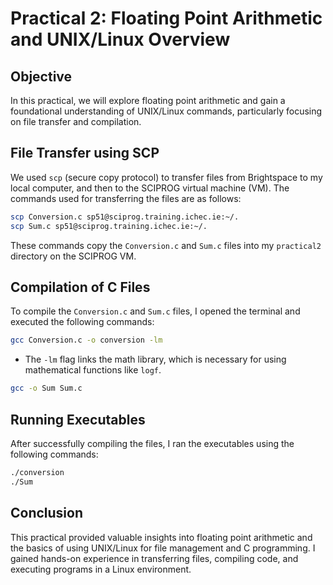 # Practical 2: Floating Point Arithmetic and UNIX/Linux Overview

## Objective
In this practical, we will explore floating point arithmetic and gain a foundational understanding of UNIX/Linux commands, particularly focusing on file transfer and compilation.

## File Transfer using SCP
We used `scp` (secure copy protocol) to transfer files from Brightspace to my local computer, and then to the SCIPROG virtual machine (VM). The commands used for transferring the files are as follows:

```bash
scp Conversion.c sp51@sciprog.training.ichec.ie:~/.
scp Sum.c sp51@sciprog.training.ichec.ie:~/.
```

These commands copy the `Conversion.c` and `Sum.c` files into my `practical2` directory on the SCIPROG VM.

## Compilation of C Files
To compile the `Conversion.c` and `Sum.c` files, I opened the terminal and executed the following commands:

```bash
gcc Conversion.c -o conversion -lm
```
- The `-lm` flag links the math library, which is necessary for using mathematical functions like `logf`.

```bash
gcc -o Sum Sum.c
```

## Running Executables
After successfully compiling the files, I ran the executables using the following commands:

```bash
./conversion
./Sum
```

## Conclusion
This practical provided valuable insights into floating point arithmetic and the basics of using UNIX/Linux for file management and C programming. I gained hands-on experience in transferring files, compiling code, and executing programs in a Linux environment.
